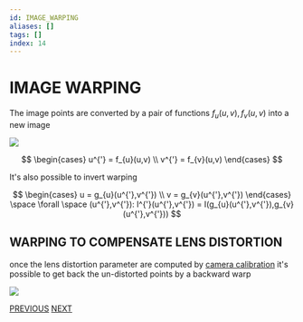 ```yaml
---
id: IMAGE_WARPING
aliases: []
tags: []
index: 14
---
```


# IMAGE WARPING

The image points are converted by a pair of functions $f_{u}(u,v),f_{v}(u,v)$ into a new image

![](computer_vision/Pasted_image_20240227160817.png)

$$
\begin{cases}
u^{'} = f_{u}(u,v) \\
v^{'} = f_{v}(u,v)
\end{cases}
$$

It's also possible to invert warping

$$
\begin{cases}
u = g_{u}(u^{'},v^{'}) \\
v = g_{v}(u^{'},v^{'})
\end{cases} \space \forall \space (u^{'},v^{'}): I^{'}(u^{'},v^{'}) = I(g_{u}(u^{'},v^{'}),g_{v}(u^{'},v^{'}))
$$

## WARPING TO COMPENSATE LENS DISTORTION

once the lens distortion parameter are computed by [camera calibration](computer_vision/CAMERA_CALIBRATION.md) it's possible to get back the un-distorted points by a backward warp

![](computer_vision/Pasted_image_20240227164313.png)

[PREVIOUS](pages/image_formation_acquisition/STEREO_CAMERA_CALIBRATION.md) [NEXT](computer_vision/pages/image_filtering/IMAGE_FILTERS.md)
